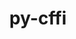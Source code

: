 ---
title: "py-cffi"
layout: cache
categories: [package, develop-2023-06-25]
meta: {"versions": ["1.15.1"], "compilers": ["gcc@=11.1.0", "gcc@=11.3.0", "gcc@=7.3.1", "gcc@=7.5.0", "oneapi@=2023.1.0"], "oss": ["amzn2", "ubuntu18.04", "ubuntu20.04", "ubuntu22.04"], "platforms": ["linux"], "targets": ["aarch64", "neoverse_n1", "ppc64le", "x86_64", "x86_64_v3"], "stacks": ["aws-isc", "aws-isc-aarch64", "data-vis-sdk", "e4s", "e4s-oneapi", "e4s-power", "ml-linux-x86_64-cpu", "ml-linux-x86_64-cuda", "ml-linux-x86_64-rocm", "radiuss", "root"], "num_specs": 15, "num_specs_by_stack": {"aws-isc": 1, "root": 15, "e4s": 3, "e4s-power": 3, "aws-isc-aarch64": 2, "e4s-oneapi": 1, "data-vis-sdk": 2, "ml-linux-x86_64-cuda": 1, "ml-linux-x86_64-cpu": 1, "ml-linux-x86_64-rocm": 1, "radiuss": 2}}
spec_details: [{"hash": "jbjbsxj6qwpx6sn5ude73xrr65vfq5d6", "compiler": "gcc@=7.3.1", "versions": ["1.15.1"], "os": "amzn2", "platform": "linux", "target": "x86_64_v3", "variants": ["build_system=python_pip"], "stacks": ["aws-isc", "root"], "size": "-", "tarball": "https://binaries.spack.io/releases/develop-2023-06-25/build_cache/linux-amzn2-x86_64_v3/gcc-7.3.1/py-cffi-1.15.1/linux-amzn2-x86_64_v3-gcc-7.3.1-py-cffi-1.15.1-jbjbsxj6qwpx6sn5ude73xrr65vfq5d6.spack"}, {"hash": "izd4mr4qf76y4lubzejryqiuen4ikkqq", "compiler": "gcc@=11.1.0", "versions": ["1.15.1"], "os": "ubuntu20.04", "platform": "linux", "target": "x86_64_v3", "variants": ["build_system=python_pip"], "stacks": ["root", "e4s"], "size": "-", "tarball": "https://binaries.spack.io/releases/develop-2023-06-25/build_cache/linux-ubuntu20.04-x86_64_v3/gcc-11.1.0/py-cffi-1.15.1/linux-ubuntu20.04-x86_64_v3-gcc-11.1.0-py-cffi-1.15.1-izd4mr4qf76y4lubzejryqiuen4ikkqq.spack"}, {"hash": "qnk7h6fmivtnffkekawahwzlungcxzgc", "compiler": "gcc@=11.1.0", "versions": ["1.15.1"], "os": "ubuntu20.04", "platform": "linux", "target": "x86_64_v3", "variants": ["build_system=python_pip"], "stacks": ["root", "e4s"], "size": "-", "tarball": "https://binaries.spack.io/releases/develop-2023-06-25/build_cache/linux-ubuntu20.04-x86_64_v3/gcc-11.1.0/py-cffi-1.15.1/linux-ubuntu20.04-x86_64_v3-gcc-11.1.0-py-cffi-1.15.1-qnk7h6fmivtnffkekawahwzlungcxzgc.spack"}, {"hash": "nkrvrggzafigsalcg2e6j2jfdualudil", "compiler": "gcc@=11.1.0", "versions": ["1.15.1"], "os": "ubuntu20.04", "platform": "linux", "target": "x86_64_v3", "variants": ["build_system=python_pip"], "stacks": ["root", "e4s"], "size": "-", "tarball": "https://binaries.spack.io/releases/develop-2023-06-25/build_cache/linux-ubuntu20.04-x86_64_v3/gcc-11.1.0/py-cffi-1.15.1/linux-ubuntu20.04-x86_64_v3-gcc-11.1.0-py-cffi-1.15.1-nkrvrggzafigsalcg2e6j2jfdualudil.spack"}, {"hash": "he654ynmhsgvoawqdmah4h74rrbpdqak", "compiler": "gcc@=11.1.0", "versions": ["1.15.1"], "os": "ubuntu20.04", "platform": "linux", "target": "ppc64le", "variants": ["build_system=python_pip"], "stacks": ["root", "e4s-power"], "size": "-", "tarball": "https://binaries.spack.io/releases/develop-2023-06-25/build_cache/linux-ubuntu20.04-ppc64le/gcc-11.1.0/py-cffi-1.15.1/linux-ubuntu20.04-ppc64le-gcc-11.1.0-py-cffi-1.15.1-he654ynmhsgvoawqdmah4h74rrbpdqak.spack"}, {"hash": "22pnxoevxqex4invhxhvuawlpmndnzsx", "compiler": "gcc@=7.3.1", "versions": ["1.15.1"], "os": "amzn2", "platform": "linux", "target": "aarch64", "variants": ["build_system=python_pip"], "stacks": ["root", "aws-isc-aarch64"], "size": "-", "tarball": "https://binaries.spack.io/releases/develop-2023-06-25/build_cache/linux-amzn2-aarch64/gcc-7.3.1/py-cffi-1.15.1/linux-amzn2-aarch64-gcc-7.3.1-py-cffi-1.15.1-22pnxoevxqex4invhxhvuawlpmndnzsx.spack"}, {"hash": "dvk4z6sd6ixyc7hbe6anasji26uarpd3", "compiler": "gcc@=11.1.0", "versions": ["1.15.1"], "os": "ubuntu20.04", "platform": "linux", "target": "ppc64le", "variants": ["build_system=python_pip"], "stacks": ["root", "e4s-power"], "size": "-", "tarball": "https://binaries.spack.io/releases/develop-2023-06-25/build_cache/linux-ubuntu20.04-ppc64le/gcc-11.1.0/py-cffi-1.15.1/linux-ubuntu20.04-ppc64le-gcc-11.1.0-py-cffi-1.15.1-dvk4z6sd6ixyc7hbe6anasji26uarpd3.spack"}, {"hash": "nnshxjympzis3wyyogdbwjesvx7cy52h", "compiler": "oneapi@=2023.1.0", "versions": ["1.15.1"], "os": "ubuntu20.04", "platform": "linux", "target": "x86_64", "variants": ["build_system=python_pip"], "stacks": ["root", "e4s-oneapi"], "size": "-", "tarball": "https://binaries.spack.io/releases/develop-2023-06-25/build_cache/linux-ubuntu20.04-x86_64/oneapi-2023.1.0/py-cffi-1.15.1/linux-ubuntu20.04-x86_64-oneapi-2023.1.0-py-cffi-1.15.1-nnshxjympzis3wyyogdbwjesvx7cy52h.spack"}, {"hash": "px62bsjr4ro6i3justdfuqobc7dkfcg6", "compiler": "gcc@=11.1.0", "versions": ["1.15.1"], "os": "ubuntu20.04", "platform": "linux", "target": "ppc64le", "variants": ["build_system=python_pip"], "stacks": ["root", "e4s-power"], "size": "-", "tarball": "https://binaries.spack.io/releases/develop-2023-06-25/build_cache/linux-ubuntu20.04-ppc64le/gcc-11.1.0/py-cffi-1.15.1/linux-ubuntu20.04-ppc64le-gcc-11.1.0-py-cffi-1.15.1-px62bsjr4ro6i3justdfuqobc7dkfcg6.spack"}, {"hash": "dps5b22hrp4h4iy673glmy6gxu4zsbhm", "compiler": "gcc@=11.1.0", "versions": ["1.15.1"], "os": "ubuntu20.04", "platform": "linux", "target": "x86_64_v3", "variants": ["build_system=python_pip"], "stacks": ["root", "data-vis-sdk"], "size": "-", "tarball": "https://binaries.spack.io/releases/develop-2023-06-25/build_cache/linux-ubuntu20.04-x86_64_v3/gcc-11.1.0/py-cffi-1.15.1/linux-ubuntu20.04-x86_64_v3-gcc-11.1.0-py-cffi-1.15.1-dps5b22hrp4h4iy673glmy6gxu4zsbhm.spack"}, {"hash": "g3ki5faza7sqa37crqts5queda4dmstg", "compiler": "gcc@=11.3.0", "versions": ["1.15.1"], "os": "ubuntu22.04", "platform": "linux", "target": "x86_64_v3", "variants": ["build_system=python_pip"], "stacks": ["ml-linux-x86_64-cuda", "root", "ml-linux-x86_64-cpu", "ml-linux-x86_64-rocm"], "size": "-", "tarball": "https://binaries.spack.io/releases/develop-2023-06-25/build_cache/linux-ubuntu22.04-x86_64_v3/gcc-11.3.0/py-cffi-1.15.1/linux-ubuntu22.04-x86_64_v3-gcc-11.3.0-py-cffi-1.15.1-g3ki5faza7sqa37crqts5queda4dmstg.spack"}, {"hash": "j3l5qpehf5zdgda36cbd4meev6oxr4k4", "compiler": "gcc@=7.3.1", "versions": ["1.15.1"], "os": "amzn2", "platform": "linux", "target": "neoverse_n1", "variants": ["build_system=python_pip"], "stacks": ["root", "aws-isc-aarch64"], "size": "-", "tarball": "https://binaries.spack.io/releases/develop-2023-06-25/build_cache/linux-amzn2-neoverse_n1/gcc-7.3.1/py-cffi-1.15.1/linux-amzn2-neoverse_n1-gcc-7.3.1-py-cffi-1.15.1-j3l5qpehf5zdgda36cbd4meev6oxr4k4.spack"}, {"hash": "w54jamdli6hvygjhalb7q6hnpbprn65t", "compiler": "gcc@=11.1.0", "versions": ["1.15.1"], "os": "ubuntu20.04", "platform": "linux", "target": "x86_64_v3", "variants": ["build_system=python_pip"], "stacks": ["root", "data-vis-sdk"], "size": "-", "tarball": "https://binaries.spack.io/releases/develop-2023-06-25/build_cache/linux-ubuntu20.04-x86_64_v3/gcc-11.1.0/py-cffi-1.15.1/linux-ubuntu20.04-x86_64_v3-gcc-11.1.0-py-cffi-1.15.1-w54jamdli6hvygjhalb7q6hnpbprn65t.spack"}, {"hash": "3cr5ezflvz6ql4b7vtv3fouo4epnf7mt", "compiler": "gcc@=7.5.0", "versions": ["1.15.1"], "os": "ubuntu18.04", "platform": "linux", "target": "x86_64_v3", "variants": ["build_system=python_pip"], "stacks": ["root", "radiuss"], "size": "-", "tarball": "https://binaries.spack.io/releases/develop-2023-06-25/build_cache/linux-ubuntu18.04-x86_64_v3/gcc-7.5.0/py-cffi-1.15.1/linux-ubuntu18.04-x86_64_v3-gcc-7.5.0-py-cffi-1.15.1-3cr5ezflvz6ql4b7vtv3fouo4epnf7mt.spack"}, {"hash": "r3jog4fo2p4vfkvije4nbjxbqxdl6pr3", "compiler": "gcc@=7.5.0", "versions": ["1.15.1"], "os": "ubuntu18.04", "platform": "linux", "target": "x86_64_v3", "variants": ["build_system=python_pip"], "stacks": ["root", "radiuss"], "size": "-", "tarball": "https://binaries.spack.io/releases/develop-2023-06-25/build_cache/linux-ubuntu18.04-x86_64_v3/gcc-7.5.0/py-cffi-1.15.1/linux-ubuntu18.04-x86_64_v3-gcc-7.5.0-py-cffi-1.15.1-r3jog4fo2p4vfkvije4nbjxbqxdl6pr3.spack"}]
---